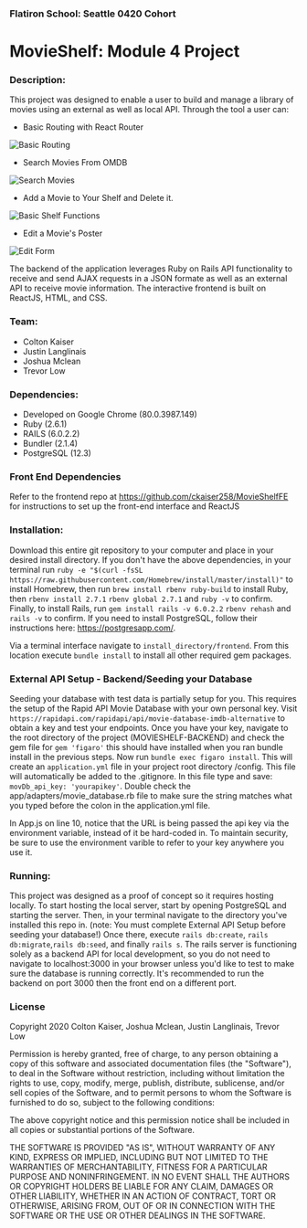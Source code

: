 ### Flatiron School: Seattle 0420 Cohort
# MovieShelf: Module 4 Project

### Description: 
This project was designed to enable a user to build and manage a library of movies using an external as well as local API. Through the tool a user can:

* Basic Routing with React Router

![Basic Routing](README_assets/movie_shelf_routes.gif)

* Search Movies From OMDB

![Search Movies](README_assets/movie_shelf_library.gif)

* Add a Movie to Your Shelf and Delete it.

![Basic Shelf Functions](README_assets/movie_shelf_add_delete.gif)

* Edit a Movie's Poster

![Edit Form](README_assets/movie_shelf_edit_form.gif)


The backend of the application leverages Ruby on Rails API functionality to receive and send AJAX requests in a JSON formate as well as an external API to receive movie information. The interactive frontend is built on ReactJS, HTML, and CSS.

### Team:
* Colton Kaiser
* Justin Langlinais
* Joshua Mclean
* Trevor Low

### Dependencies:
* Developed on Google Chrome (80.0.3987.149)
* Ruby (2.6.1)
* RAILS (6.0.2.2)
* Bundler (2.1.4)
* PostgreSQL (12.3)

### Front End Dependencies
Refer to the frontend repo at https://github.com/ckaiser258/MovieShelfFE for instructions to set up the front-end interface and ReactJS

### Installation:

Download this entire git repository to your computer and place in your desired install directory. If you don't have the above dependencies, in your terminal run `ruby -e "$(curl -fsSL https://raw.githubusercontent.com/Homebrew/install/master/install)"` to install Homebrew, then run `brew install rbenv ruby-build` to install Ruby, then `rbenv install 2.7.1` `rbenv global 2.7.1` and `ruby -v` to confirm. Finally, to install Rails, run `gem install rails -v 6.0.2.2` `rbenv rehash` and `rails -v` to confirm. If you need to install PostgreSQL, follow their instructions here: https://postgresapp.com/.

Via a terminal interface navigate to ```install_directory/frontend```. From this location execute ```bundle install``` to install all other required gem packages. 

### External API Setup - Backend/Seeding your Database
Seeding your database with test data is partially setup for you. This requires the setup of the Rapid API Movie Database with your own personal key. Visit ```https://rapidapi.com/rapidapi/api/movie-database-imdb-alternative``` to obtain a key and test your endpoints.
Once you have your key, navigate to the root directory of the project (MOVIESHELF-BACKEND) and check the gem file for ```gem 'figaro'``` this should have installed when you ran bundle install in the previous steps. Now run ```bundle exec figaro install```. This will create an ```application.yml``` file in your project root directory /config. This file will automatically be added to the .gitignore. In this file type and save: ```movDb_api_key: 'yourapikey'```. Double check the app/adapters/movie_database.rb file to make sure the string matches what you typed before the colon in the application.yml file.

In App.js on line 10, notice that the URL is being passed the api key via the environment variable, instead of it be hard-coded in. To maintain security, be sure to use the environment varible to refer to your key anywhere you use it.

### Running:
This project was designed as a proof of concept so it requires hosting locally. To start hosting the local server, start by opening PostgreSQL and starting the server. Then, in your terminal navigate to the directory you've installed this repo in. (note: You must complete External API Setup before seeding your database!) Once there, execute `rails db:create`, `rails db:migrate`,`rails db:seed`, and finally ```rails s```. The rails server is functioning solely as a backend API for local development, so you do not need to navigate to localhost:3000 in your browser unless you'd like to test to make sure the database is running correctly. It's recommended to run the backend on port 3000 then the front end on a different port.

### License
Copyright 2020 Colton Kaiser, Joshua Mclean, Justin Langlinais, Trevor Low

Permission is hereby granted, free of charge, to any person obtaining a copy of this software and associated documentation files (the "Software"), to deal in the Software without restriction, including without limitation the rights to use, copy, modify, merge, publish, distribute, sublicense, and/or sell copies of the Software, and to permit persons to whom the Software is furnished to do so, subject to the following conditions:

The above copyright notice and this permission notice shall be included in all copies or substantial portions of the Software.

THE SOFTWARE IS PROVIDED "AS IS", WITHOUT WARRANTY OF ANY KIND, EXPRESS OR IMPLIED, INCLUDING BUT NOT LIMITED TO THE WARRANTIES OF MERCHANTABILITY, FITNESS FOR A PARTICULAR PURPOSE AND NONINFRINGEMENT. IN NO EVENT SHALL THE AUTHORS OR COPYRIGHT HOLDERS BE LIABLE FOR ANY CLAIM, DAMAGES OR OTHER LIABILITY, WHETHER IN AN ACTION OF CONTRACT, TORT OR OTHERWISE, ARISING FROM, OUT OF OR IN CONNECTION WITH THE SOFTWARE OR THE USE OR OTHER DEALINGS IN THE SOFTWARE.
